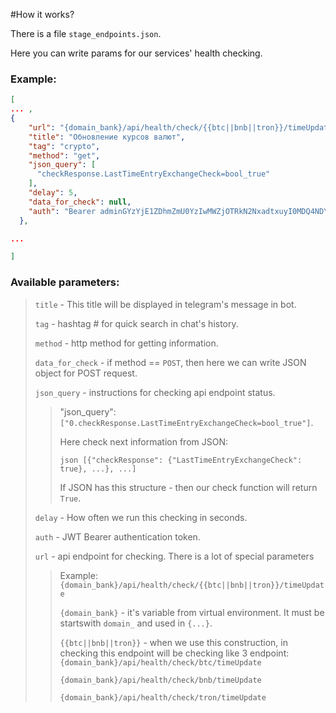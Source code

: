 #How it works?


There is a file `stage_endpoints.json`.

Here you can write params for our services' health checking.

### Example:

``` json
[
... ,
{
    "url": "{domain_bank}/api/health/check/{{btc||bnb||tron}}/timeUpdate",
    "title": "Обновление курсов валют",
    "tag": "crypto",
    "method": "get",
    "json_query": [
      "checkResponse.LastTimeEntryExchangeCheck=bool_true"
    ],
    "delay": 5,
    "data_for_check": null,
    "auth": "Bearer adminGYzYjE1ZDhmZmU0YzIwMWZjOTRkN2NxadtxuyI0MDQ4NDY0NjgwZWQwZDdkODQ1MzljMGNlYWY4ZWE0ZA"
  },

...

]
```

### Available parameters:

> `title` - This title will be displayed in telegram's message in bot.
> 
> `tag` - hashtag # for quick search in chat's history.
> 
> `method` - http method for getting information.
> 
> `data_for_check` - if method == `POST`, then here we can write JSON object for POST request.
> 
> `json_query` - instructions for checking api endpoint status.
>> "json_query": `["0.checkResponse.LastTimeEntryExchangeCheck=bool_true"]`.
>>
>> Here check next information from JSON:
>> 
>> ``` json [{"checkResponse": {"LastTimeEntryExchangeCheck": true}, ...}, ...] ```
>> 
>> If JSON has this structure - then our check function will return `True`.
> 
> `delay` - How often we run this checking in seconds.
> 
> `auth` - JWT Bearer authentication token.
> 
> `url` - api endpoint for checking. There is a lot of special parameters
>> Example: `{domain_bank}/api/health/check/{{btc||bnb||tron}}/timeUpdate`
>>
>> `{domain_bank}` - it's variable from virtual environment. It must be startswith `domain_` 
>> and used in `{...}`.
>>
>> `{{btc||bnb||tron}}` - when we use this construction, in checking this endpoint will be checking 
>> like 3 endpoint:
>> `{domain_bank}/api/health/check/btc/timeUpdate`
>>
>> `{domain_bank}/api/health/check/bnb/timeUpdate`
>>
>> `{domain_bank}/api/health/check/tron/timeUpdate`
